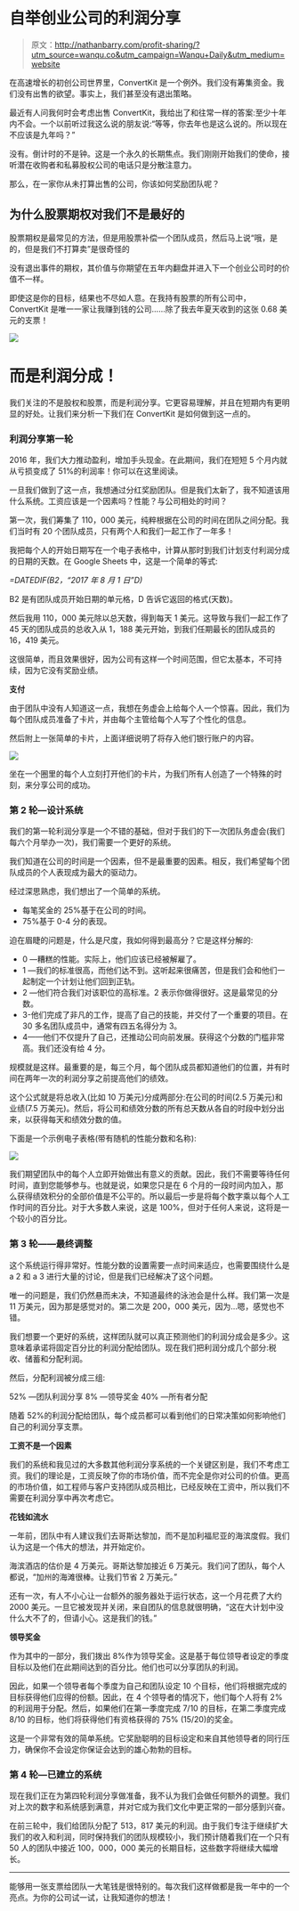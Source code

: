 # 自举创业公司的利润分享

> 原文：<http://nathanbarry.com/profit-sharing/?utm_source=wanqu.co&utm_campaign=Wanqu+Daily&utm_medium=website>

在高速增长的初创公司世界里，ConvertKit 是一个例外。我们没有筹集资金。我们没有出售的欲望。事实上，我们甚至没有退出策略。

最近有人问我何时会考虑出售 ConvertKit，我给出了和往常一样的答案:至少十年内不会。一个以前听过我这么说的朋友说:“等等，你去年也是这么说的。所以现在不应该是九年吗？”

没有。倒计时的不是钟。这是一个永久的长期焦点。我们刚刚开始我们的使命，接听潜在收购者和私募股权公司的电话只是分散注意力。

那么，在一家你从未打算出售的公司，你该如何奖励团队呢？

## 为什么股票期权对我们不是最好的

股票期权是最常见的方法，但是用股票补偿一个团队成员，然后马上说“哦，是的，但是我们不打算卖”是很奇怪的

没有退出事件的期权，其价值与你期望在五年内翻盘并进入下一个创业公司时的价值不一样。

即使这是你的目标，结果也不尽如人意。在我持有股票的所有公司中，ConvertKit 是唯一一家让我赚到钱的公司……除了我去年夏天收到的这张 0.68 美元的支票！

![](img/4f03c43876768bb309b129c114072078.png)

# 而是利润分成！

我们关注的不是股权和股票，而是利润分享。它更容易理解，并且在短期内有更明显的好处。让我们来分析一下我们在 ConvertKit 是如何做到这一点的。

### 利润分享第一轮

2016 年，我们大力推动盈利，增加手头现金。在此期间，我们在短短 5 个月内就从亏损变成了 51%的利润率！你可以在这里阅读。

一旦我们做到了这一点，我想通过分红奖励团队。但是我们太新了，我不知道该用什么系统。工资应该是一个因素吗？性能？与公司相处的时间？

第一次，我们筹集了 110，000 美元，纯粹根据在公司的时间在团队之间分配。我们当时有 20 个团队成员，只有两个人和我们一起工作了一年多！

我把每个人的开始日期写在一个电子表格中，计算从那时到我们计划支付利润分成的日期的天数。在 Google Sheets 中，这是一个简单的等式:

*=DATEDIF(B2，“2017 年 8 月 1 日”D)*

B2 是有团队成员开始日期的单元格，D 告诉它返回的格式(天数)。

然后我用 110，000 美元除以总天数，得到每天 1 美元。这导致与我们一起工作了 45 天的团队成员的总收入从 1，188 美元开始，到我们任期最长的团队成员的 16，419 美元。

这很简单，而且效果很好，因为公司有这样一个时间范围，但它太基本，不可持续，因为它没有奖励业绩。

**支付**

由于团队中没有人知道这一点，我想在务虚会上给每个人一个惊喜。因此，我们为每个团队成员准备了卡片，并由每个主管给每个人写了个性化的信息。

然后附上一张简单的卡片，上面详细说明了将存入他们银行账户的内容。

![](img/45a8cfd0974b4032f44dd5e02e174a6c.png)

坐在一个圈里的每个人立刻打开他们的卡片，为我们所有人创造了一个特殊的时刻，来分享公司的成功。

### 第 2 轮—设计系统

我们的第一轮利润分享是一个不错的基础，但对于我们的下一次团队务虚会(我们每六个月举办一次)，我们需要一个更好的系统。

我们知道在公司的时间是一个因素，但不是最重要的因素。相反，我们希望每个团队成员的个人表现成为最大的驱动力。

经过深思熟虑，我们想出了一个简单的系统。

*   每笔奖金的 25%基于在公司的时间。
*   75%基于 0-4 分的表现。

迫在眉睫的问题是，什么是尺度，我如何得到最高分？它是这样分解的:

*   0 —糟糕的性能。实际上，他们应该已经被解雇了。
*   1 —我们的标准很高，而他们达不到。这听起来很痛苦，但是我们会和他们一起制定一个计划让他们回到正轨。
*   2 —他们符合我们对该职位的高标准。2 表示你做得很好。这是最常见的分数。
*   3-他们完成了非凡的工作，提高了自己的技能，并交付了一个重要的项目。在 30 多名团队成员中，通常有四五名得分为 3。
*   4——他们不仅提升了自己，还推动公司向前发展。获得这个分数的门槛非常高。我们还没有给 4 分。

规模就是这样。最重要的是，每三个月，每个团队成员都知道他们的位置，并有时间在两年一次的利润分享之前提高他们的绩效。

这个公式就是将总收入(比如 10 万美元)分成两部分:在公司的时间(2.5 万美元)和业绩(7.5 万美元)。然后，将公司和绩效分数的所有总天数从各自的时段中划分出来，以获得每天和绩效分数的值。

下面是一个示例电子表格(带有随机的性能分数和名称):

![](img/3d36cf7f20d88a7bfbd779d3dcf0f3ce.png)

我们期望团队中的每个人立即开始做出有意义的贡献。因此，我们不需要等待任何时间，直到您能够参与。也就是说，如果您只是在 6 个月的一段时间内加入，那么获得绩效积分的全部价值是不公平的。所以最后一步是将每个数字乘以每个人工作时间的百分比。对于大多数人来说，这是 100%，但对于任何人来说，这将是一个较小的百分比。

### **第 3 轮——最终调整**

这个系统运行得非常好。性能分数的设置需要一点时间来适应，也需要围绕什么是 a 2 和 a 3 进行大量的讨论，但是我们已经解决了这个问题。

唯一的问题是，我们仍然悬而未决，不知道最终的泳池会是什么样。我们第一次是 11 万美元，因为那是感觉对的。第二次是 200，000 美元，因为…嗯，感觉也不错。

我们想要一个更好的系统，这样团队就可以真正预测他们的利润分成会是多少。这意味着承诺将固定百分比的利润分配给团队。现在我们把利润分成几个部分:税收、储蓄和分配利润。

然后，分配利润被分成三组:

52% —团队利润分享
8% —领导奖金
40% —所有者分配

随着 52%的利润分配给团队，每个成员都可以看到他们的日常决策如何影响他们自己的利润分享支票。

**工资不是一个因素**

我们的系统和我见过的大多数其他利润分享系统的一个关键区别是，我们不考虑工资。我们的理论是，工资反映了你的市场价值，而不完全是你对公司的价值。更高的市场价值，如工程师与客户支持团队成员相比，已经反映在工资中，所以我们不需要在利润分享中再次考虑它。

**花钱如流水**

一年前，团队中有人建议我们去哥斯达黎加，而不是加利福尼亚的海滨度假。我们认为这是一个伟大的想法，并开始定价。

海滨酒店的估价是 4 万美元。哥斯达黎加接近 6 万美元。我们问了团队，每个人都说，“加州的海滩很棒。让我们节省 2 万美元。”

还有一次，有人不小心让一台额外的服务器处于运行状态，这一个月花费了大约 2000 美元。一旦它被发现并关闭，来自团队的信息就很明确，“这在大计划中没什么大不了的，但请小心。这是我们的钱。”

**领导奖金**

作为其中的一部分，我们拨出 8%作为领导奖金。这是基于每位领导者设定的季度目标以及他们在此期间达到的百分比。他们也可以分享团队的利润。

因此，如果一个领导者每个季度为自己和团队设定 10 个目标，他们将根据完成的目标获得他们应得的份额。因此，在 4 个领导者的情况下，他们每个人将有 2%的利润用于分配。然后，如果他们在第一季度完成 7/10 的目标，在第二季度完成 8/10 的目标，他们将获得他们有资格获得的 75% (15/20)的奖金。

这是一个非常有效的简单系统。它奖励聪明的目标设定和来自其他领导者的同行压力，确保你不会设定你保证会达到的雄心勃勃的目标。

### 第 4 轮—已建立的系统

现在我们正在为第四轮利润分享做准备，我不认为我们会做任何额外的调整。我们对上次的数字和系统感到满意，并对它成为我们文化中更正常的一部分感到兴奋。

在前三轮中，我们给团队分配了 513，817 美元的利润。由于我们专注于继续扩大我们的收入和利润，同时保持我们的团队规模较小，我们预计随着我们在一个只有 50 人的团队中接近 100，000，000 美元的长期目标，这些数字将继续大幅增长。

***

能够用一张支票给团队一大笔钱是很特别的。每次我们这样做都是我一年中的一个亮点。为你的公司试一试，让我知道你的想法！